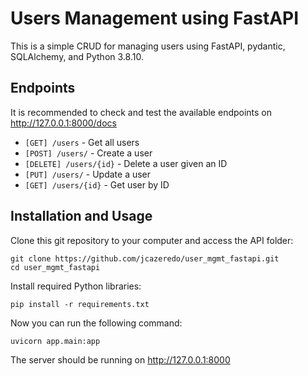 # Users Management using FastAPI

This is a simple CRUD for managing users using FastAPI, pydantic, SQLAlchemy, and Python 3.8.10.

## Endpoints

It is recommended to check and test the available endpoints on http://127.0.0.1:8000/docs

- ``[GET] /users`` - Get all users
- ``[POST] /users/`` - Create a user
- ``[DELETE] /users/{id}`` - Delete a user given an ID
- ``[PUT] /users/`` - Update a user
- ``[GET] /users/{id}`` - Get user by ID

## Installation and Usage
Clone this git repository to your computer and access the API folder:

```
git clone https://github.com/jcazeredo/user_mgmt_fastapi.git
cd user_mgmt_fastapi
```

Install required Python libraries:
```
pip install -r requirements.txt
```

Now you can run the following command:
```
uvicorn app.main:app
```
The server should be running on http://127.0.0.1:8000
